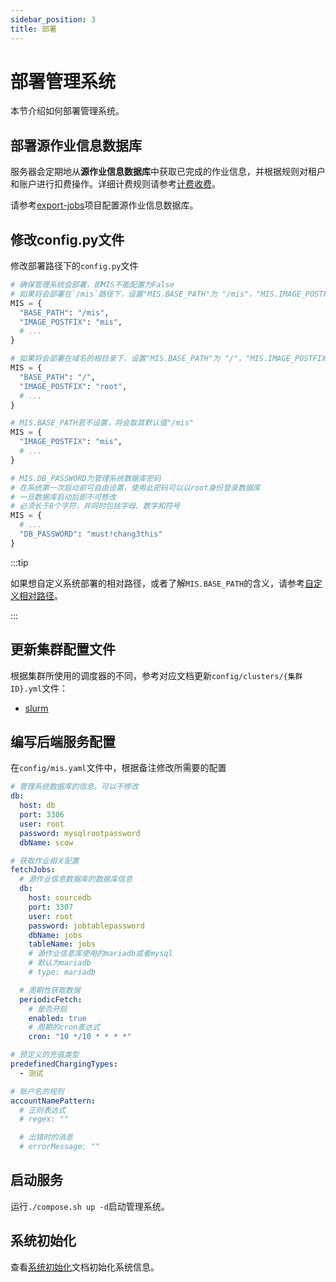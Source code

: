 ```yaml
---
sidebar_position: 3
title: 部署
---
```


# 部署管理系统

本节介绍如何部署管理系统。

## 部署源作业信息数据库

服务器会定期地从**源作业信息数据库**中获取已完成的作业信息，并根据规则对租户和账户进行扣费操作。详细计费规则请参考[计费收费](./business/billing.mdx)。

请参考[export-jobs](https://%GIT_PLATFORM%.com/%ORGANIZATION_NAME%/export-jobs)项目配置源作业信息数据库。

## 修改config.py文件

修改部署路径下的`config.py`文件

```python
# 确保管理系统会部署，即MIS不能配置为False
# 如果将会部署在`/mis`路径下，设置"MIS.BASE_PATH"为 "/mis"，"MIS.IMAGE_POSTFIX"为 "mis"
MIS = {
  "BASE_PATH": "/mis",
  "IMAGE_POSTFIX": "mis",
  # ...
}

# 如果将会部署在域名的根目录下，设置"MIS.BASE_PATH"为 "/"，"MIS.IMAGE_POSTFIX"为 "root"
MIS = {
  "BASE_PATH": "/",
  "IMAGE_POSTFIX": "root",
  # ...
}

# MIS.BASE_PATH若不设置，将会取其默认值"/mis"
MIS = {
  "IMAGE_POSTFIX": "mis",
  # ...
}

# MIS.DB_PASSWORD为管理系统数据库密码
# 在系统第一次启动前可自由设置，使用此密码可以以root身份登录数据库
# 一旦数据库启动后即不可修改
# 必须长于8个字符，并同时包括字母、数字和符号
MIS = {
  # ...
  "DB_PASSWORD": "must!chang3this"
}
```

:::tip

如果想自定义系统部署的相对路径，或者了解`MIS.BASE_PATH`的含义，请参考[自定义相对路径](../common/customization/basepath.md)。

:::


## 更新集群配置文件

根据集群所使用的调度器的不同，参考对应文档更新`config/clusters/{集群ID}.yml`文件：

- [slurm](./schedulers/slurm.md)

## 编写后端服务配置

在`config/mis.yaml`文件中，根据备注修改所需要的配置

```yaml title="config/mis.yaml"
# 管理系统数据库的信息。可以不修改
db:
  host: db
  port: 3306
  user: root
  password: mysqlrootpassword
  dbName: scow

# 获取作业相关配置
fetchJobs:
  # 源作业信息数据库的数据库信息
  db:
    host: sourcedb
    port: 3307
    user: root
    password: jobtablepassword
    dbName: jobs
    tableName: jobs
    # 源作业信息库使用的mariadb或者mysql
    # 默认为mariadb
    # type: mariadb

  # 周期性获取数据
  periodicFetch:
    # 是否开启
    enabled: true
    # 周期的cron表达式
    cron: "10 */10 * * * *"

# 预定义的充值类型
predefinedChargingTypes:
  - 测试

# 账户名的规则
accountNamePattern:
  # 正则表达式
  # regex: ""

  # 出错时的消息
  # errorMessage: ""
```

## 启动服务

运行`./compose.sh up -d`启动管理系统。

## 系统初始化

查看[系统初始化](./init/index.md)文档初始化系统信息。